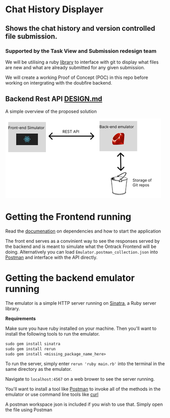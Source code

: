 # Chat History Displayer

## Shows the chat history and version controlled file submission.
### Supported by the Task View and Submission redesign team

We will be utilising a ruby [library](https://github.com/ruby-git/ruby-git) to interface with git to display what files are new and what are already submitted for any given submission. 

We will create a working Proof of Concept (POC) in this repo before working on intergrating with the doubfire backend. 

## Backend Rest API [DESIGN.md](./DESIGN.md)

A simple overview of the proposed solution

![image](./overview.png)


# Getting the Frontend running

Read the [documenation](./frontEndSimulator/README.md) on dependencies and how to start the application

The front end serves as a convinient way to see the responses served by the backend and is meant to simulate what the Ontrack Frontend will be doing. Alternatively you can load `Emulator.postman_collection.json` into [Postman](https://www.postman.com/) and interface with the API directly.

# Getting the backend emulator running

The emulator is a simple HTTP server running on [Sinatra](https://sinatrarb.com/), a Ruby server library. 

**Requirements**

Make sure you have ruby installed on your machine. Then you'll want to install the following tools to run the emulator.

```
sudo gem install sinatra
sudo gem install rerun
sudo gem install <missing_package_name_here>
```

To run the server, simply enter `rerun 'ruby main.rb'` into the terminal in the same directory as the emulator. 

Navigate to `localhost:4567` on a web brower to see the server running.

You'll want to install a tool like [Postman](https://www.postman.com/) to invoke all of the methods in the emulator or use command line tools like [curl](https://curl.se/)

A postman workspace json is included if you wish to use that. Simply open the file using Postman 